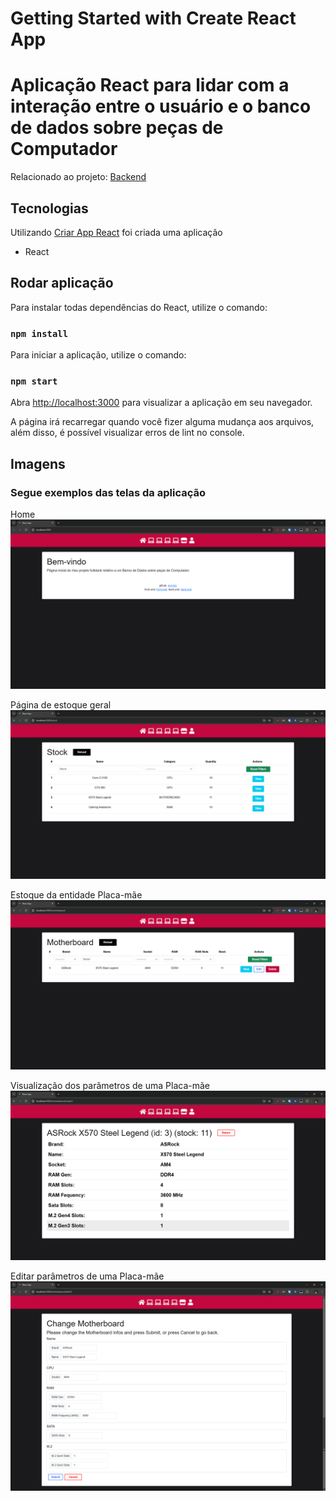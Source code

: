 # Getting Started with Create React App
# Aplicação React para lidar com a interação entre o usuário e o banco de dados sobre peças de Computador
Relacionado ao projeto: [Backend](https://github.com/ericvizu/backend-pc)

## Tecnologias
Utilizando [Criar App React](https://react.dev/learn/creating-a-react-app) foi criada uma aplicação
* React

## Rodar aplicação
Para instalar todas dependências do React, utilize o comando:
### `npm install`

Para iniciar a aplicação, utilize o comando:
### `npm start`
Abra [http://localhost:3000](http://localhost:3000) para visualizar a aplicação em seu navegador.

A página irá recarregar quando você fizer alguma mudança aos arquivos, além disso, é possível visualizar erros de lint no console.

## Imagens
### Segue exemplos das telas da aplicação

Home
![Homepage](https://github.com/ericvizu/assets/blob/main/frontend-pc/assets/homepage.png?raw=true)

Página de estoque geral
![Stock](https://github.com/ericvizu/assets/blob/main/frontend-pc/assets/stock.png?raw=true)

Estoque da entidade Placa-mãe
![Motherboard](https://github.com/ericvizu/assets/blob/main/frontend-pc/assets/motherboard.png?raw=true)

Visualização dos parâmetros de uma Placa-mãe
![MotherboardView](https://github.com/ericvizu/assets/blob/main/frontend-pc/assets/motherboard_view.png?raw=true)

Editar parâmetros de uma Placa-mãe
![MotherboardEdit](https://github.com/ericvizu/assets/blob/main/frontend-pc/assets/motherboard_edit.png?raw=true)
